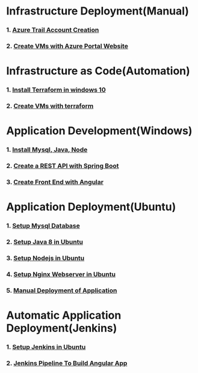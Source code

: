 # Infrastructure Deployment(Manual)
### 1. [Azure Trail Account Creation](./00_manual/00_azure_account_creation/index.md)
### 2. [Create VMs with Azure Portal Website](./00_manual/01_azure_vm_creation/index.md)

# Infrastructure as Code(Automation)
### 1. [Install Terraform in windows 10](./01_automation/00_terraform_install/index.md)
### 2. [Create VMs with terraform](./01_automation/01_terraform_vm_create/index.md)

# Application Development(Windows)
### 1. [Install Mysql, Java, Node](./02_windows/00_install_tools/index.md)
### 2. [Create a REST API with Spring Boot](./02_windows/01_create_spring_api/index.md)
### 3. [Create Front End with Angular](./02_windows/02_create_angular_ui/index.md)

# Application Deployment(Ubuntu)
### 1. [Setup Mysql Database](./03_ubuntu/00_mysql/index.md)
### 2. [Setup Java 8 in Ubuntu](./03_ubuntu/01_java/index.md)
### 3. [Setup Nodejs in Ubuntu](./03_ubuntu/02_node/index.md)
### 4. [Setup Nginx Webserver in Ubuntu](./03_ubuntu/03_nginx/index.md)
### 5. [Manual Deployment of Application](./03_ubuntu/04_deploy/index.md)

# Automatic Application Deployment(Jenkins)
### 1. [Setup Jenkins in Ubuntu](./04_jenkins/00_install_jenkins/index.md)
### 2. [Jenkins Pipeline To Build Angular App](./04_jenkins/01_setup_jenkins/index.md)
